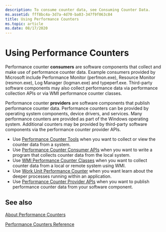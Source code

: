 ```yaml
---
description: To consume counter data, see Consuming Counter Data.
ms.assetid: fff8bc4a-3d7a-4d70-ba03-347f9f063c84
title: Using Performance Counters
ms.topic: article
ms.date: 08/17/2020
---
```


# Using Performance Counters

Performance counter **consumers** are software components that collect and make use of performance counter data. Example consumers provided by Microsoft include Performance Monitor (perfmon.exe), Resource Monitor (resmon.exe), Log Manager (logman.exe) and typeperf.exe. Third-party software components may also collect performance data via performance collection APIs or via WMI performance counter classes.

Performance counter **providers** are software components that publish performance counter data. Performance counters can be provided by operating system components, device drivers, and services. Many performance counters are provided as part of the Windows operating system. Additional counters may be provided by third-party software components via the performance counter provider APIs.

- Use [Performance Counter Tools](performance-counters-tools.md) when you want to collect or view the counter data from a system.
- Use [Performance Counter Consumer APIs](consuming-counter-data.md) when you want to write a program that collects counter data from the local system.
- Use [WMI Performance Counter Classes](/windows/desktop/WmiSdk/monitoring-performance-data) when you want to collect counter data from a local or remote system using WMI.
- Use [Work Unit Performance Counter](using-workunit-perf_counters.md) when you want learn about the deeper processes running within an application.
- Use [Performance Counter Provider APIs](providing-counter-data.md) when you want to publish performance counter data from your software component.

## See also

[About Performance Counters](about-performance-counters.md)

[Performance Counters Reference](performance-counters-reference.md)
